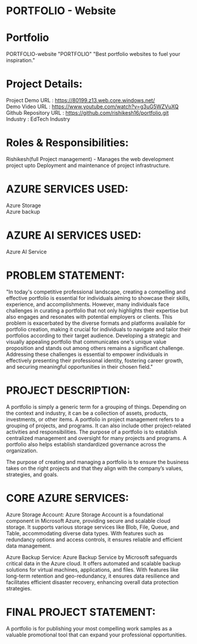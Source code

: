 <h1>PORTFOLIO - Website</h1>
<h1> Portfolio </h1>
PORTFOLIO-website
"PORTFOLIO"
"Best portfolio websites to fuel your inspiration."

<h1> Project Details: </h1>

Project Demo URL : https://80199.z13.web.core.windows.net/<br>
Demo Video URL : https://www.youtube.com/watch?v=g3uG5WZVuXQ<br>
Github Repository URL : https://github.com/rishikesh16/portfolio.git<br>
Industry : EdTech Industry



<h1> Roles & Responsibilities: </h1>

Rishikesh(full Project management) - Manages the web development project upto Deployment and maintenance of project infrastructure.<br>


<h1> AZURE SERVICES USED: </h1>
Azure Storage<br>
Azure backup<br>


<h1> AZURE AI SERVICES USED: </h1>
Azure AI Service<br>



<h1> PROBLEM STATEMENT: </h1>
"In today's competitive professional landscape, creating a compelling and effective portfolio is essential for individuals aiming to showcase their skills, experience, and accomplishments. However, many individuals face challenges in curating a portfolio that not only highlights their expertise but also engages and resonates with potential employers or clients. This problem is exacerbated by the diverse formats and platforms available for portfolio creation, making it crucial for individuals to navigate and tailor their portfolios according to their target audience. Developing a strategic and visually appealing portfolio that communicates one's unique value proposition and stands out among others remains a significant challenge. Addressing these challenges is essential to empower individuals in effectively presenting their professional identity, fostering career growth, and securing meaningful opportunities in their chosen field."



<h1> PROJECT DESCRIPTION: </h1>

A portfolio is simply a generic term for a grouping of things. Depending on the context and industry, it can be a collection of assets, products, investments, or other items. A portfolio in project management refers to a grouping of projects, and programs. It can also include other project-related activities and responsibilities. The purpose of a portfolio is to establish centralized management and oversight for many projects and programs. A portfolio also helps establish standardized governance across the organization.

The purpose of creating and managing a portfolio is to ensure the business takes on the right projects and that they align with the company’s values, strategies, and goals.


<h1> CORE AZURE SERVICES: </h1>
Azure Storage Account: Azure Storage Account is a foundational component in Microsoft Azure, providing secure and scalable cloud storage. It supports various storage services like Blob, File, Queue, and Table, accommodating diverse data types. With features such as redundancy options and access controls, it ensures reliable and efficient data management. <br>
   
   Azure Backup Service: Azure Backup Service by Microsoft safeguards critical data in the Azure cloud. It offers automated and scalable backup solutions for virtual machines, applications, and files. With features like long-term retention and geo-redundancy, it ensures data resilience and facilitates efficient disaster recovery, enhancing overall data protection strategies.<br>



<h1> FINAL PROJECT STATEMENT: </h1>
A portfolio is for publishing your most compelling work samples as a valuable promotional tool that can expand your professional opportunities.
